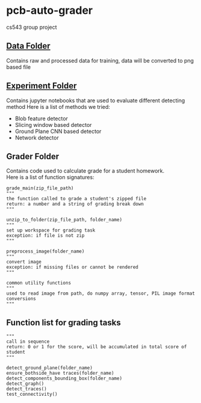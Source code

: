 # pcb-auto-grader
cs543 group project

## [Data Folder](https://github.com/NeoWu1216/pcb-auto-grader/tree/master/data)
Contains raw and processed data for training, data will be converted to png based file

## [Experiment Folder](https://github.com/NeoWu1216/pcb-auto-grader/tree/master/experiment)
Contains jupyter notebooks that are used to evaluate different detecting method
Here is a list of methods we tried:
* Blob feature detector
* Slicing window based detector
* Ground Plane CNN based detector
* Network detector

## Grader Folder
Contains code used to calculate grade for a student homework.  
Here is a list of function signatures:
```
grade_main(zip_file_path) 
"""
the function called to grade a student's zipped file
return: a number and a string of grading break down
"""

unzip_to_folder(zip_file_path, folder_name)
"""
set up workspace for grading task
exception: if file is not zip
"""

preprocess_image(folder_name) 
"""
convert image
exception: if missing files or cannot be rendered
"""

common utility functions 
"""
used to read image from path, do numpy array, tensor, PIL image format conversions
"""
```
## Function list for grading tasks 
```
"""
call in sequence
return: 0 or 1 for the score, will be accumulated in total score of student
"""

detect_ground_plane(folder_name)
ensure_bothside_have traces(folder_name)
detect_components_bounding_box(folder_name) 
detect_graph()
detect_traces()
test_connectivity()
```
